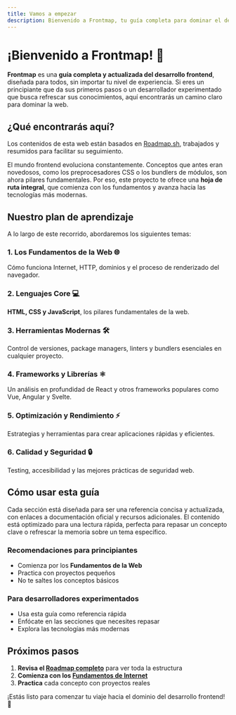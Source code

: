```yaml
---
title: Vamos a empezar
description: Bienvenido a Frontmap, tu guía completa para dominar el desarrollo frontend desde los fundamentos hasta las tecnologías más avanzadas.
---
```


# ¡Bienvenido a Frontmap! 🚀

**Frontmap** es una **guía completa y actualizada del desarrollo frontend**, diseñada para todos, sin importar tu nivel de experiencia. Si eres un principiante que da sus primeros pasos o un desarrollador experimentado que busca refrescar sus conocimientos, aquí encontrarás un camino claro para dominar la web.

## ¿Qué encontrarás aquí?

Los contenidos de esta web están basados en [Roadmap.sh](https://roadmap.sh/frontend), trabajados y resumidos para facilitar su seguimiento.

El mundo frontend evoluciona constantemente. Conceptos que antes eran novedosos, como los preprocesadores CSS o los bundlers de módulos, son ahora pilares fundamentales. Por eso, este proyecto te ofrece una **hoja de ruta integral**, que comienza con los fundamentos y avanza hacia las tecnologías más modernas.

## Nuestro plan de aprendizaje

A lo largo de este recorrido, abordaremos los siguientes temas:

### 1. Los Fundamentos de la Web 🌐
Cómo funciona Internet, HTTP, dominios y el proceso de renderizado del navegador.

### 2. Lenguajes Core 💻
**HTML, CSS y JavaScript**, los pilares fundamentales de la web.

### 3. Herramientas Modernas 🛠️
Control de versiones, package managers, linters y bundlers esenciales en cualquier proyecto.

### 4. Frameworks y Librerías ⚛️
Un análisis en profundidad de React y otros frameworks populares como Vue, Angular y Svelte.

### 5. Optimización y Rendimiento ⚡
Estrategias y herramientas para crear aplicaciones rápidas y eficientes.

### 6. Calidad y Seguridad 🔒
Testing, accesibilidad y las mejores prácticas de seguridad web.

## Cómo usar esta guía

Cada sección está diseñada para ser una referencia concisa y actualizada, con enlaces a documentación oficial y recursos adicionales. El contenido está optimizado para una lectura rápida, perfecta para repasar un concepto clave o refrescar la memoria sobre un tema específico.

### Recomendaciones para principiantes
- Comienza por los **Fundamentos de la Web**
- Practica con proyectos pequeños
- No te saltes los conceptos básicos

### Para desarrolladores experimentados
- Usa esta guía como referencia rápida
- Enfócate en las secciones que necesites repasar
- Explora las tecnologías más modernas

## Próximos pasos

1. **Revisa el [Roadmap completo](/get-started/roadmap)** para ver toda la estructura
2. **Comienza con los [Fundamentos de Internet](/fundamentals/internet)**
3. **Practica** cada concepto con proyectos reales

¡Estás listo para comenzar tu viaje hacia el dominio del desarrollo frontend! 🎯